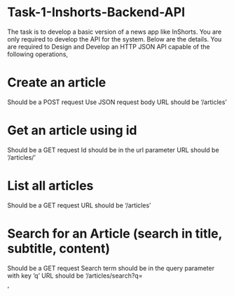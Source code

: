 # Task-1-Inshorts-Backend-API

The task is to develop a basic version of a news app like InShorts. You are only required to develop the API for the system. 
Below are the details.
You are required to Design and Develop an HTTP JSON API capable of the following operations,

# Create an article
Should be a POST request
Use JSON request body
URL should be ‘/articles’

# Get an article using id
Should be a GET request
Id should be in the url parameter
URL should be ‘/articles/<id here>’

# List all articles
Should be a GET request
URL should be ‘/articles’

# Search for an Article (search in title, subtitle, content)
Should be a GET request
Search term should be in the query parameter with key ‘q’
URL should be ‘/articles/search?q=<search term here>’

